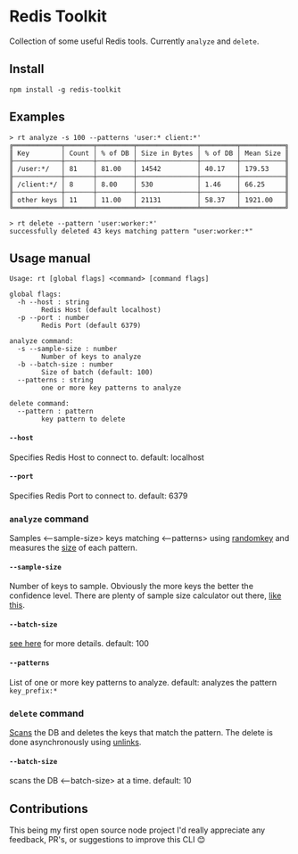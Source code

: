 # Redis Toolkit

Collection of some useful Redis tools. Currently `analyze` and `delete`.  

## Install
```
npm install -g redis-toolkit
```

## Examples
```
> rt analyze -s 100 --patterns 'user:* client:*'
╔════════════╤═══════╤═════════╤═══════════════╤═════════╤═══════════╗
║ Key        │ Count │ % of DB │ Size in Bytes │ % of DB │ Mean Size ║
╟────────────┼───────┼─────────┼───────────────┼─────────┼───────────╢
║ /user:*/   │ 81    │ 81.00   │ 14542         │ 40.17   │ 179.53    ║
╟────────────┼───────┼─────────┼───────────────┼─────────┼───────────╢
║ /client:*/ │ 8     │ 8.00    │ 530           │ 1.46    │ 66.25     ║
╟────────────┼───────┼─────────┼───────────────┼─────────┼───────────╢
║ other keys │ 11    │ 11.00   │ 21131         │ 58.37   │ 1921.00   ║
╚════════════╧═══════╧═════════╧═══════════════╧═════════╧═══════════╝

> rt delete --pattern 'user:worker:*'
successfully deleted 43 keys matching pattern "user:worker:*"
```

## Usage manual

```
Usage: rt [global flags] <command> [command flags]

global flags:
  -h --host : string
    	Redis Host (default localhost)
  -p --port : number
    	Redis Port (default 6379)

analyze command:
  -s --sample-size : number
    	Number of keys to analyze
  -b --batch-size : number
    	Size of batch (default: 100)
  --patterns : string
    	one or more key patterns to analyze

delete command:
  --pattern : pattern  
        key pattern to delete
```

#### `--host`
Specifies Redis Host to connect to. default: localhost
#### `--port`
Specifies Redis Port to connect to. default: 6379
### `analyze` command
Samples <--sample-size> keys matching <--patterns> using [randomkey](https://redis.io/commands/randomkey)
and measures the [size](https://redis.io/commands/memory-usage) of each pattern.   
#### `--sample-size`
Number of keys to sample. Obviously the more keys the better the confidence level. 
There are plenty of sample size calculator out there, [like this](https://www.surveymonkey.com/mp/sample-size-calculator/).
#### `--batch-size`
[see here](https://github.com/NodeRedis/node_redis) for more details. default: 100
#### `--patterns`
List of one or more key patterns to analyze. default: analyzes the pattern `key_prefix:* `
### `delete` command
[Scans](https://redis.io/commands/scan) the DB and deletes the keys that match the pattern. The delete is done asynchronously using [unlinks](https://redis.io/commands/unlink).
#### `--batch-size`
scans the DB <--batch-size> at a time. default: 10

## Contributions
This being my first open source node project I'd really appreciate any feedback, PR's, or suggestions to improve this CLI 😊

